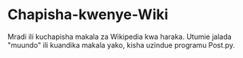 # Chapisha-kwenye-Wiki
Mradi ili kuchapisha makala za Wikipedia kwa haraka. Utumie jalada "muundo" ili kuandika makala yako, kisha uzindue programu Post.py.
